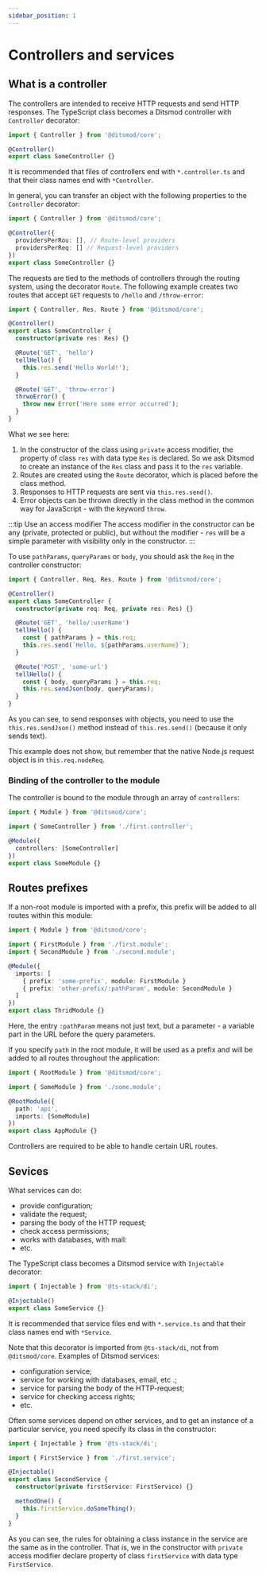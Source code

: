 ```yaml
---
sidebar_position: 1
---
```


# Controllers and services

## What is a controller

The controllers are intended to receive HTTP requests and send HTTP responses. The TypeScript class becomes a Ditsmod controller with `Controller` decorator:

```ts
import { Controller } from '@ditsmod/core';

@Controller()
export class SomeController {}
```

It is recommended that files of controllers end with `*.controller.ts` and that their class names end with `*Controller`.

In general, you can transfer an object with the following properties to the `Controller` decorator:

```ts
import { Controller } from '@ditsmod/core';

@Controller({
  providersPerRou: [], // Route-level providers
  providersPerReq: [] // Request-level providers
})
export class SomeController {}
```

The requests are tied to the methods of controllers through the routing system, using the decorator `Route`. The following example creates two routes that accept `GET` requests to `/hello` and `/throw-error`:

```ts
import { Controller, Res, Route } from '@ditsmod/core';

@Controller()
export class SomeController {
  constructor(private res: Res) {}

  @Route('GET', 'hello')
  tellHello() {
    this.res.send('Hello World!');
  }

  @Route('GET', 'throw-error')
  thrwoError() {
    throw new Error('Here some error occurred');
  }
}
```

What we see here:

1. In the constructor of the class using `private` access modifier, the property of class `res` with data type `Res` is declared. So we ask Ditsmod to create an instance of the `Res` class and pass it to the `res` variable.
2. Routes are created using the `Route` decorator, which is placed before the class method.
3. Responses to HTTP requests are sent via `this.res.send()`.
4. Error objects can be thrown directly in the class method in the common way for JavaScript - with the keyword `throw`.

:::tip Use an access modifier
The access modifier in the constructor can be any (private, protected or public), but without the modifier - `res` will be a simple parameter with visibility only in the constructor.
:::

To use `pathParams`, `queryParams` or `body`, you should ask the `Req` in the controller constructor:

```ts
import { Controller, Req, Res, Route } from '@ditsmod/core';

@Controller()
export class SomeController {
  constructor(private req: Req, private res: Res) {}

  @Route('GET', 'hello/:userName')
  tellHello() {
    const { pathParams } = this.req;
    this.res.send(`Hello, ${pathParams.userName}`);
  }

  @Route('POST', 'some-url')
  tellHello() {
    const { body, queryParams } = this.req;
    this.res.sendJson(body, queryParams);
  }
}
```

As you can see, to send responses with objects, you need to use the `this.res.sendJson()` method instead of `this.res.send()` (because it only sends text).

This example does not show, but remember that the native Node.js request object is in `this.req.nodeReq`.

### Binding of the controller to the module

The controller is bound to the module through an array of `controllers`:

```ts
import { Module } from '@ditsmod/core';

import { SomeController } from './first.controller';

@Module({
  controllers: [SomeController]
})
export class SomeModule {}
```

## Routes prefixes

If a non-root module is imported with a prefix, this prefix will be added to all routes within this module:

```ts
import { Module } from '@ditsmod/core';

import { FirstModule } from './first.module';
import { SecondModule } from './second.module';

@Module({
  imports: [
    { prefix: 'some-prefix', module: FirstModule }
    { prefix: 'other-prefix/:pathParam', module: SecondModule }
  ]
})
export class ThridModule {}
```

Here, the entry `:pathParam` means not just text, but a parameter - a variable part in the URL before the query parameters.

If you specify `path` in the root module, it will be used as a prefix and will be added to all routes throughout the application:

```ts
import { RootModule } from '@ditsmod/core';

import { SomeModule } from './some.module';

@RootModule({
  path: 'api',
  imports: [SomeModule]
})
export class AppModule {}
```

Controllers are required to be able to handle certain URL routes.

## Sevices

What services can do:

- provide configuration;
- validate the request;
- parsing the body of the HTTP request;
- check access permissions;
- works with databases, with mail:
- etc.

The TypeScript class becomes a Ditsmod service with `Injectable` decorator:

```ts
import { Injectable } from '@ts-stack/di';

@Injectable()
export class SomeService {}
```

It is recommended that service files end with `*.service.ts` and that their class names end with `*Service`.

Note that this decorator is imported from `@ts-stack/di`, not from `@ditsmod/core`.
Examples of Ditsmod services:

- configuration service;
- service for working with databases, email, etc .;
- service for parsing the body of the HTTP-request;
- service for checking access rights;
- etc.

Often some services depend on other services, and to get an instance of a particular service, you need specify its class in the constructor:

```ts
import { Injectable } from '@ts-stack/di';

import { FirstService } from './first.service';

@Injectable()
export class SecondService {
  constructor(private firstService: FirstService) {}

  methodOne() {
    this.firstService.doSomeThing();
  }
}
```

As you can see, the rules for obtaining a class instance in the service are the same as in the controller. That is, we in the constructor with `private` access modifier declare property of class `firstService` with data type `FirstService`.
